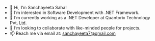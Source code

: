 - 👋 Hi, I’m Sanchayeeta Saha!
- 👀 I’m interested in Software Development with .NET Framework.
- 🌱 I’m currently working as a .NET Developer at Quantorix Technology Pvt. Ltd.
- 💞️ I’m looking to collaborate with like-minded people for projects.
- 📫 Reach me via email at: sanchayeeta7@gmail.com

<!---
noobsanchu69/noobsanchu69 is a ✨ special ✨ repository because its `README.md` (this file) appears on your GitHub profile.
You can click the Preview link to take a look at your changes.
--->

